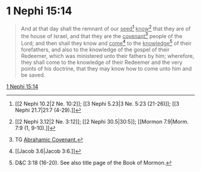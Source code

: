 # 1 Nephi 15:14

> And at that day shall the remnant of our <u>seed</u>[^a] <u>know</u>[^b] that they are of the house of Israel, and that they are the <u>covenant</u>[^c] people of the Lord; and then shall they know and <u>come</u>[^d] to the <u>knowledge</u>[^e] of their forefathers, and also to the knowledge of the gospel of their Redeemer, which was ministered unto their fathers by him; wherefore, they shall come to the knowledge of their Redeemer and the very points of his doctrine, that they may know how to come unto him and be saved.

[1 Nephi 15:14](https://www.churchofjesuschrist.org/study/scriptures/bofm/1-ne/15?lang=eng&id=p14#p14)


[^a]: [[2 Nephi 10.2|2 Ne. 10:2]]; [[3 Nephi 5.23|3 Ne. 5:23 (21-26)]]; [[3 Nephi 21.7|21:7 (4-29).]]
[^b]: [[2 Nephi 3.12|2 Ne. 3:12]]; [[2 Nephi 30.5|30:5]]; [[Mormon 7.9|Morm. 7:9 (1, 9-10).]]
[^c]: TG [Abrahamic Covenant.](https://www.churchofjesuschrist.org/study/scriptures/tg/abrahamic-covenant?lang=eng)
[^d]: [[Jacob 3.6|Jacob 3:6.]]
[^e]: D&C 3:18 (16-20). See also title page of the Book of Mormon.
